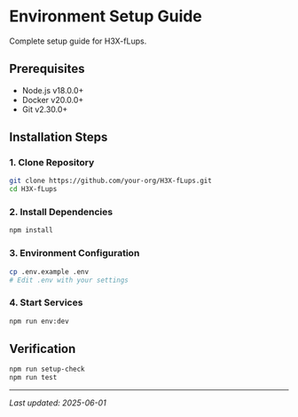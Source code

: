 # Environment Setup Guide

Complete setup guide for H3X-fLups.

## Prerequisites

- Node.js v18.0.0+
- Docker v20.0.0+
- Git v2.30.0+

## Installation Steps

### 1. Clone Repository
```bash
git clone https://github.com/your-org/H3X-fLups.git
cd H3X-fLups
```

### 2. Install Dependencies
```bash
npm install
```

### 3. Environment Configuration
```bash
cp .env.example .env
# Edit .env with your settings
```

### 4. Start Services
```bash
npm run env:dev
```

## Verification

```bash
npm run setup-check
npm run test
```

---

*Last updated: 2025-06-01*
